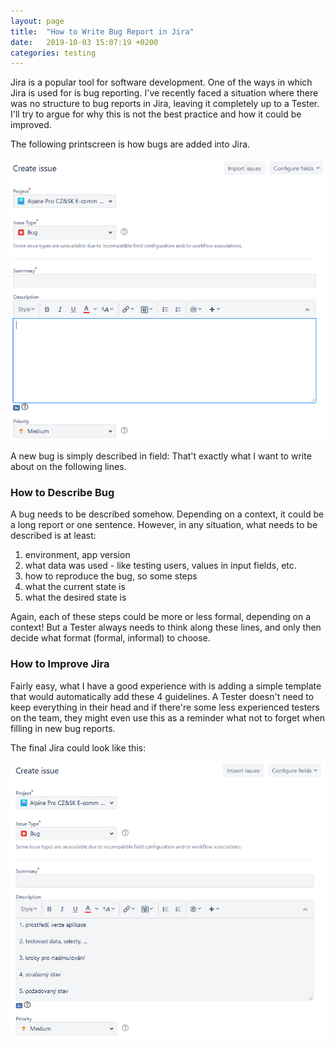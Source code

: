```yaml
---
layout: page
title:  "How to Write Bug Report in Jira"
date:   2019-10-03 15:07:19 +0200
categories: testing
---
```


Jira is a popular tool for software development. One of the ways in which Jira is used for is bug reporting. I've recently faced a situation where there was no structure to bug reports in Jira, leaving it completely up to a Tester. I'll try to argue for why this is not the best practice and how it could be improved.

The following printscreen is how bugs are added into Jira.

![image](/images/jira_empty.png)

A new bug is simply described in field: That't exactly what I want to write about on the following lines.

### How to Describe Bug

A bug needs to be described somehow. Depending on a context, it could be a long report or one sentence. However, in any situation, what needs to be described is at least:

1. environment, app version
2. what data was used - like testing users, values in input fields, etc.
3. how to reproduce the bug, so some steps
4. what the current state is
5. what the desired state is

Again, each of these steps could be more or less formal, depending on a context! But a Tester always needs to think along these lines, and only then decide what format (formal, informal) to choose.

### How to Improve Jira

Fairly easy, what I have a good experience with is adding a simple template that would automatically add these 4 guidelines. A Tester doesn't need to keep everything in their head and if there're some less experienced testers on the team, they might even use this as a reminder what not to forget when filling in new bug reports.

The final Jira could look like this:

![image](/images/jira_full.png)
